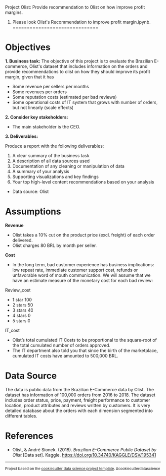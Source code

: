 Project Olist: Provide recommendation to Olist on how improve profit margins.
1. Please look Olist's Recommendation to improve profit margin.ipynb.
==============================


# Objectives
 **1. Business task:**
 The objective of this project is to evaluate the Brazilian E-commerce, Olist's dataset that includes information on the orders and provide recommendations to olist on how they should improve its profit margin, given that it has
- Some revenue per sellers per months
- Some revenues per orders
- Some reputation costs (estimated per bad reviews)
- Some operational costs of IT system that grows with number of orders, but not linearly (scale effects)

**2. Consider key stakeholders:**
- The main stakeholder is the CEO.

**3. Deliverables:**

Produce a report with the following deliverables:
1. A clear summary of the business task
2. A description of all data sources used
3. Documentation of any cleaning or manipulation of data
4. A summary of your analysis
5. Supporting visualizations and key findings
6. Your top high-level content recommendations based on your analysis
 - Data source: Olist

 # Assumptions
**Revenue**
* Olist takes a 10% cut on the product price (excl. freight) of each order delivered.
* Olist charges 80 BRL by month per seller.

**Cost**
* In the long term, bad customer experience has business implications: low repeat rate, immediate customer support cost, refunds or unfavorable word of mouth communication. We will assume that we have an estimate measure of the monetary cost for each bad review:

Review_cost
* 1 star	100
* 2 stars	50
* 3 stars	40
* 4 stars	0
* 5 stars	0


IT_cost
* Olist’s total cumulated IT Costs to be proportional to the square-root of the total cumulated number of orders approved.
* The IT department also told you that since the birth of the marketplace, cumulated IT costs have amounted to 500,000 BRL.

# Data Source
The data is public data from the Brazilian E-Commerce data by Olist. The dataset has information of 100,000 orders from 2016 to 2018. The dataset includes order status, price, payment, freight performance to customer location, product attributes and reviews written by customers. It is very detailed database about the orders with each dimension segmented into different tables.

# References
-  Olist, &amp; André Sionek. (2018). <i>Brazilian E-Commerce Public Dataset by Olist</i> [Data set]. Kaggle. https://doi.org/10.34740/KAGGLE/DSV/195341

--------

<p><small>Project based on the <a target="_blank" href="https://drivendata.github.io/cookiecutter-data-science/">cookiecutter data science project template</a>. #cookiecutterdatascience</small></p>
